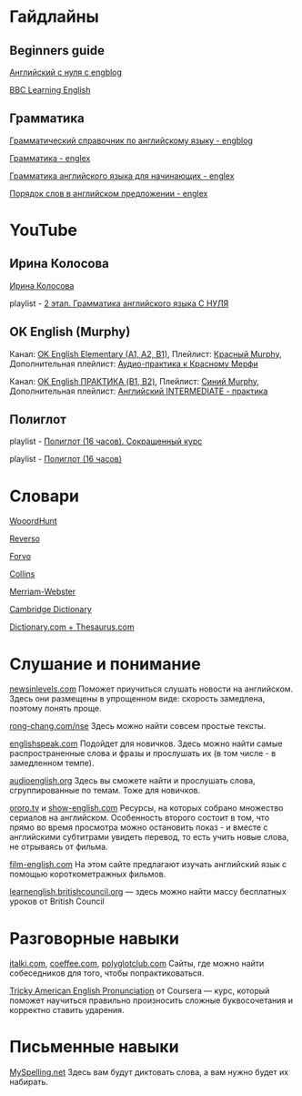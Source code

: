 # Гайдлайны


## Beginners guide

[Английский с нуля с engblog](https://engblog.ru/beginners-guide)

[BBC Learning English](https://www.bbc.co.uk/learningenglish/)


## Грамматика

[Грамматический справочник по английскому языку - engblog](https://engblog.ru/cat/grammar/guide)

[Грамматика - englex](https://englex.ru/cat-grammar/)

[Грамматика английского языка для начинающих - englex](https://englex.ru/english-grammar-for-beginners-part-1/)

[Порядок слов в английском предложении - englex](https://englex.ru/basic-word-order-in-english-sentences/)




# YouTube

## Ирина Колосова

[Ирина Колосова](https://www.youtube.com/user/yourenglishtrainer/featured)
 
playlist - [2 этап. Грамматика английского языка С НУЛЯ](https://www.youtube.com/playlist?list=PLSFN5BEcPifIG-xYeW3yGq4CNtfnh-6kh) 

## OK English (Murphy)

Канал: [OK English Elementary (A1, A2, B1)](https://www.youtube.com/channel/UCX4_taMVkoAs6Q-SCF1jU8w), Плейлист: [Красный Murphy](https://www.youtube.com/playlist?list=PL1N6sf2mpE8_FVbdTdVglEXDyDCepc4DG), Дополнительная плейлист: [Аудио-практика к Красному Мерфи](https://www.youtube.com/playlist?list=PL1N6sf2mpE88zQ68byfybWlx6Yv66ASlL)

Канал: [OK English ПРАКТИКА (B1, B2)](https://www.youtube.com/channel/UCW594XUfEnB5l_s35uRa-lQ), Плейлист: [Синий Murphy](https://www.youtube.com/playlist?list=PL7j3OJlBURb7jc_Romw7Sw0bKRLK2X9GY), Дополнительная плейлист: [Английский INTERMEDIATE - практика](https://www.youtube.com/playlist?list=PL7j3OJlBURb5_NeQEnBbrpjz9Kls0GEwT)


## Полиглот

playlist - [Полиглот (16 часов). Сокращенный курс](https://www.youtube.com/playlist?list=PL66DIGaegedqVBwaauzKVk7DNqIFaXrN_)

playlist - [Полиглот (16 часов)](https://www.youtube.com/playlist?list=PL66DIGaegedqtRaxfVsk6vH5dBDuL5w92)



# Словари

[WooordHunt](https://wooordhunt.ru/)

[Reverso](https://www.reverso.net/text_translation.aspx?lang=RU)

[Forvo](https://forvo.com/)

[Collins](https://www.collinsdictionary.com/)

[Merriam-Webster](https://www.merriam-webster.com/)

[Cambridge Dictionary](https://dictionary.cambridge.org/ru/)

[Dictionary.com + Thesaurus.com](https://www.thesaurus.com/)



# Слушание и понимание

[newsinlevels.com](https://www.newsinlevels.com/)
Поможет приучиться слушать новости на английском.
Здесь они размещены в упрощенном виде:
скорость замедлена, поэтому понять проще.

[rong-chang.com/nse](https://rong-chang.com/nse/)
Здесь можно найти совсем простые тексты.

[englishspeak.com](http://englishspeak.com/ru/english-lessons)
Подойдет для новичков. Здесь можно найти самые
распространенные слова и фразы и прослушать
их (в том числе - в замедленном темпе).

[audioenglish.org](https://www.audioenglish.org/)
Здесь вы сможете найти и прослушать слова,
сгруппированные по темам. Тоже для новичков.

[ororo.tv](https://ororo.tv/ru) и [show-english.com](https://show-english.com/)
Ресурсы, на которых собрано множество сериалов
на английском. Особенность второго состоит в том,
что прямо во время просмотра можно остановить
показ - и вместе с английскими субтитрами увидеть
перевод, то есть учить новые слова, не отрываясь
от фильма.

[film-english.com](https://film-english.com/)
На этом сайте предлагают изучать английский
язык с помощью короткометражных фильмов.

[learnenglish.britishcouncil.org](http://learnenglish.britishcouncil.org/)
— здесь можно найти массу бесплатных уроков от British Council



# Разговорные навыки

[italki.com](https://www.italki.com/), [coeffee.com](https://coeffee.com/), 
[polyglotclub.com](https://polyglotclub.com/)
Сайты, где можно найти собеседников
для того, чтобы попрактиковаться.


[Tricky American English Pronunciation](https://www.coursera.org/learn/tricky-american-english-pronunciation) 
от Coursera — курс, который поможет научиться правильно
произносить сложные буквосочетания и корректно ставить ударения.



# Письменные навыки

[MySpelling.net](http://myspelling.net/)
Здесь вам будут диктовать слова, а вам нужно будет их набирать.

